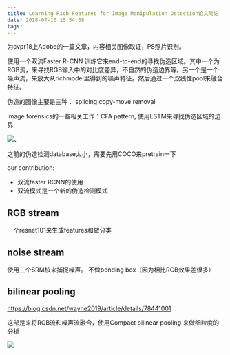 ```yaml
---
title: Learning Rich Features for Image Manipulation Detection论文笔记
date: 2018-07-10 15:54:08
tags: 
---
```


<Learning Rich Features for Image Manipulation Detection>为cvpr18上Adobe的一篇文章，内容相关图像取证，PS照片识别。


使用一个双流Faster R-CNN 训练它来end-to-end的寻找伪造区域。其中一个为RGB流，来寻找RGB输入中的对比度差异，不自然的伪造边界等。另一个是一个噪声流，来放大从richmodel里得到的噪声特征。然后通过一个双线性pool来融合特征。

<!-- more -->

伪造的图像主要是三种：
splicing copy-move removal


image forensics的一些相关工作：CFA pattern, <Exploiting spatial structure for localizing manipulated image regions.>使用LSTM来寻找伪造区域的边界

![](http://otivusbsc.bkt.clouddn.com//3d0b5317-6d5d-44f6-b879-d4d6be77c7be)、


之前的伪造检测database太小，需要先用COCO来pretrain一下


our contribution:

 - 双流faster RCNN的使用
 - 双流模式是一个新的伪造检测模式
 

## RGB stream

一个resnet101来生成features和做分类

## noise stream

使用三个SRM核来捕捉噪声。 不做bonding box（因为相比RGB效果差很多）

## bilinear pooling 


https://blog.csdn.net/wayne2019/article/details/78441001

这部是来将RGB流和噪声流融合，使用Compact bilinear pooling 来做细粒度的分析

![](http://otivusbsc.bkt.clouddn.com//588af110-4512-4389-b068-f958cf5e124c)

